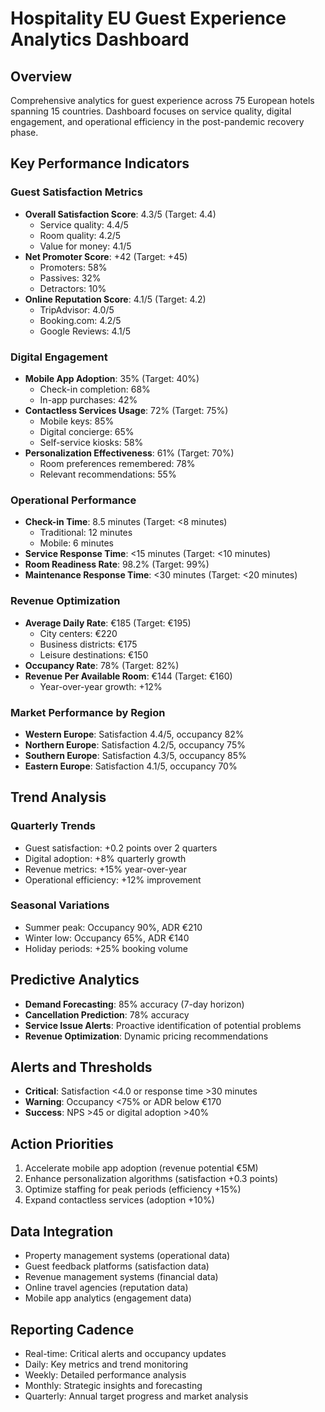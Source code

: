 # Hospitality EU Guest Experience Analytics Dashboard

## Overview
Comprehensive analytics for guest experience across 75 European hotels spanning 15 countries. Dashboard focuses on service quality, digital engagement, and operational efficiency in the post-pandemic recovery phase.

## Key Performance Indicators

### Guest Satisfaction Metrics
- **Overall Satisfaction Score**: 4.3/5 (Target: 4.4)
  - Service quality: 4.4/5
  - Room quality: 4.2/5
  - Value for money: 4.1/5
- **Net Promoter Score**: +42 (Target: +45)
  - Promoters: 58%
  - Passives: 32%
  - Detractors: 10%
- **Online Reputation Score**: 4.1/5 (Target: 4.2)
  - TripAdvisor: 4.0/5
  - Booking.com: 4.2/5
  - Google Reviews: 4.1/5

### Digital Engagement
- **Mobile App Adoption**: 35% (Target: 40%)
  - Check-in completion: 68%
  - In-app purchases: 42%
- **Contactless Services Usage**: 72% (Target: 75%)
  - Mobile keys: 85%
  - Digital concierge: 65%
  - Self-service kiosks: 58%
- **Personalization Effectiveness**: 61% (Target: 70%)
  - Room preferences remembered: 78%
  - Relevant recommendations: 55%

### Operational Performance
- **Check-in Time**: 8.5 minutes (Target: <8 minutes)
  - Traditional: 12 minutes
  - Mobile: 6 minutes
- **Service Response Time**: <15 minutes (Target: <10 minutes)
- **Room Readiness Rate**: 98.2% (Target: 99%)
- **Maintenance Response Time**: <30 minutes (Target: <20 minutes)

### Revenue Optimization
- **Average Daily Rate**: €185 (Target: €195)
  - City centers: €220
  - Business districts: €175
  - Leisure destinations: €150
- **Occupancy Rate**: 78% (Target: 82%)
- **Revenue Per Available Room**: €144 (Target: €160)
  - Year-over-year growth: +12%

### Market Performance by Region
- **Western Europe**: Satisfaction 4.4/5, occupancy 82%
- **Northern Europe**: Satisfaction 4.2/5, occupancy 75%
- **Southern Europe**: Satisfaction 4.3/5, occupancy 85%
- **Eastern Europe**: Satisfaction 4.1/5, occupancy 70%

## Trend Analysis

### Quarterly Trends
- Guest satisfaction: +0.2 points over 2 quarters
- Digital adoption: +8% quarterly growth
- Revenue metrics: +15% year-over-year
- Operational efficiency: +12% improvement

### Seasonal Variations
- Summer peak: Occupancy 90%, ADR €210
- Winter low: Occupancy 65%, ADR €140
- Holiday periods: +25% booking volume

## Predictive Analytics
- **Demand Forecasting**: 85% accuracy (7-day horizon)
- **Cancellation Prediction**: 78% accuracy
- **Service Issue Alerts**: Proactive identification of potential problems
- **Revenue Optimization**: Dynamic pricing recommendations

## Alerts and Thresholds
- **Critical**: Satisfaction <4.0 or response time >30 minutes
- **Warning**: Occupancy <75% or ADR below €170
- **Success**: NPS >45 or digital adoption >40%

## Action Priorities
1. Accelerate mobile app adoption (revenue potential €5M)
2. Enhance personalization algorithms (satisfaction +0.3 points)
3. Optimize staffing for peak periods (efficiency +15%)
4. Expand contactless services (adoption +10%)

## Data Integration
- Property management systems (operational data)
- Guest feedback platforms (satisfaction data)
- Revenue management systems (financial data)
- Online travel agencies (reputation data)
- Mobile app analytics (engagement data)

## Reporting Cadence
- Real-time: Critical alerts and occupancy updates
- Daily: Key metrics and trend monitoring
- Weekly: Detailed performance analysis
- Monthly: Strategic insights and forecasting
- Quarterly: Annual target progress and market analysis
